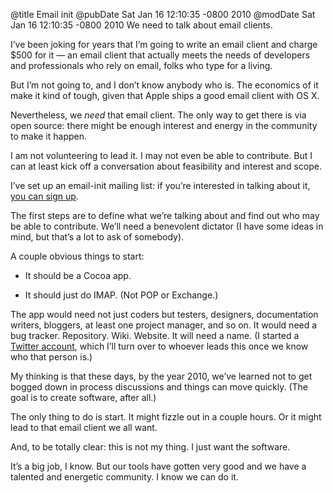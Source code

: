 @title Email init
@pubDate Sat Jan 16 12:10:35 -0800 2010
@modDate Sat Jan 16 12:10:35 -0800 2010
We need to talk about email clients.

I’ve been joking for years that I’m going to write an email client and charge $500 for it — an email client that actually meets the needs of developers and professionals who rely on email, folks who type for a living.

But I’m not going to, and I don’t know anybody who is. The economics of it make it kind of tough, given that Apple ships a good email client with OS X.

Nevertheless, we <em>need</em> that email client. The only way to get there is via open source: there might be enough interest and energy in the community to make it happen.

I am not volunteering to lead it. I may not even be able to contribute. But I can at least kick off a conversation about feasibility and interest and scope.

I’ve set up an email-init mailing list: if you’re interested in talking about it, <a href="http://lists.ranchero.com/listinfo.cgi/email-init-ranchero.com">you can sign up</a>.

The first steps are to define what we’re talking about and find out who may be able to contribute. We’ll need a benevolent dictator (I have some ideas in mind, but that’s a lot to ask of somebody).

A couple obvious things to start:

- It should be a Cocoa app.

- It should just do IMAP. (Not POP or Exchange.)

The app would need not just coders but testers, designers, documentation writers, bloggers, at least one project manager, and so on. It would need a bug tracker. Repository. Wiki. Website. It will need a name. (I started a <a href="http://twitter.com/emailinit">Twitter account</a>, which I’ll turn over to whoever leads this once we know who that person is.)

My thinking is that these days, by the year 2010, we’ve learned not to get bogged down in process discussions and things can move quickly. (The goal is to create software, after all.)

The only thing to do is start. It might fizzle out in a couple hours. Or it might lead to that email client we all want.

And, to be totally clear: this is not my thing. I just want the software.

It’s a big job, I know. But our tools have gotten very good and we have a talented and energetic community. I know we can do it.
